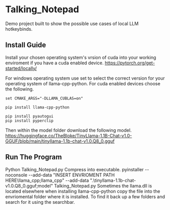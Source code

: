 # Talking_Notepad
Demo project built to show the possible use cases of local LLM hotkeybinds.



## Install Guide
Install your chosen operating system's vrsion of cuda into your working enviroment if you have a cuda enabled device. https://pytorch.org/get-started/locally/

For windows operating system use set to select the correct version for your operating system of llama-cpp-python. For cuda enabled devices choose the following.
```
set CMAKE_ARGS="-DLLAMA_CUBLAS=on" 

pip install llama-cpp-python

pip install pyautogui
pip install pyperclip
```
Then within the model folder download the following model. https://huggingface.co/TheBloke/TinyLlama-1.1B-Chat-v1.0-GGUF/blob/main/tinyllama-1.1b-chat-v1.0.Q8_0.gguf

## Run The Program
Python Talking_Notepad.py
Compress into executable.
pyinstaller --noconsole --add-data "INSERT ENVRIOMENT PATH HERE\llama_cpp;llama_cpp" --add-data ".\tinyllama-1.1b-chat-v1.0.Q8_0.gguf;model" Talking_Notepad.py
Sometimes the llama.dll is located elsewhere when installing llama-cpp-python copy the file into the envriomental folder where it is installed. To find it back up a few folders and search for it using the searchbar.
